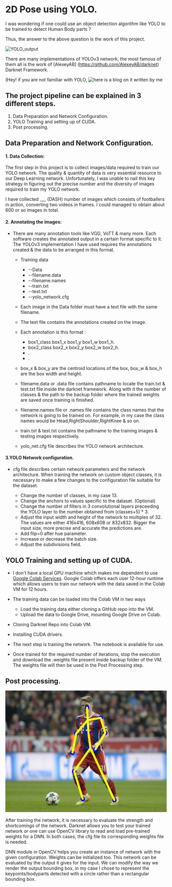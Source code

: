 # 2D Pose using YOLO.

 I was wondering if one could use an object detection algorithm like YOLO to be trained to detect Human Body parts ?  

 Thus, the answer to the above question is the work of this project.

 ![YOLO_output](./readme_images/output.gif) 

 There are many implementations of YOLOv3 network, the most famous of them all is the work of [AlexeyAB] (https://github.com/AlexeyAB/darknet) Darknet Framework. 
 
 (Hey! if you are not familiar with YOLO, ![here](https://medium.com/analytics-vidhya/yolo-you-look-only-once-9af63cb143b7) is a blog on it written by me

## The project pipeline can be explained in 3 different steps.

1. Data Preparation and Network Configuration.
2. YOLO Training and setting up of CUDA.
3. Post processing.

## Data Preparation and Network Configuration.

#### 1. Data Collection:

The first step in this project is to collect images/data required to train our YOLO network. The quality & quantity of data is very essential resource to our Deep Learning network. Unfortunately, I was unable to nail this key strategy in figuring out the precise number and the diversity of images required to train my YOLO network. 

I have collected ___ (DASH) number of images which consists of footballers in action, converting two videos in frames. I could managed to obtain about 600 or so images in total. 

#### 2. Annotating the images: 

+ There are many annotation tools like VGG, VoTT & many more. Each software creates the annotated output in a certain format specific to it. The YOLOv3 implementation I have used requires the annotations created & the data to be arranged in this format.
	- Training data
		- --Data 
		- --filename.data
		- --filename.names
		- --train.txt
		- --test.txt
		- --yolo_network.cfg

	- Each image in the Data folder must have a text file with the same filename. 
	- The text file contains the annotations created on the image. 
	- Each annotation is this format :
		- box1_class box1_x box1_y box1_w box1_h. 
		- box2_class box2_x box2_y box2_w box2_h.
		- .
		- .
	- box_x & box_y are the centroid locations of the box, box_w & box_h are the box width and height. 

	- filename.data or .data file contains pathname to locate the train.txt & test.txt file inside the darknet framework. Along with it the number of classes & the path to the backup folder where the trained weights are saved once training is finished. 

	- filename.names file or .names file contains the class names that the network is going to be trained on. For example, in my case the class names would be Head,RightShoulder,RightKnee & so on. 

	- train.txt & test.txt contains the pathname to the training images & testing images respectively. 
	
	- yolo_net.cfg file describes the YOLO network architecture. 


#### 3.YOLO Network configuration. 

+ cfg file describes certain network parameters and the network architecture. When training the network on custom object classes, it is necessary to make a few changes to the configuration file suitable for the dataset. 

	- Change the number of classes, in my case 13. 
	- Change the anchors to values specific to the dataset. (Optional)
	- Change the number of filters in 3 convolutional layers preceeding the YOLO layer to the number 		obtained from (classes+5) * 3.
	- Adjust the input width and height of the network to multiples of 32. The values are either 416x416, 608x608 or 832x832. Bigger the input size, more precise and accurate the predictions are. 
	- Add flip=0 after hue parameter.
	- Increase or decrease the batch size.
	- Adjust the subdivisions field. 

## YOLO Training and setting up of CUDA.

+ I don't have a local GPU machine which makes me dependent to use [Google Colab Services](https://colab.research.google.com/notebooks/intro.ipynb). Google Colab offers each user 12-hour runtime which allows users to train our network with the data saved in the Colab VM for 12 hours. 

+ The training data can be loaded into the Colab VM in two ways
	- Load the training data either cloning a GitHub repo into the VM.
	- Upload the data to Google Drive, mounting Google Drive on Colab. 
+ Cloning Darknet Repo into Colab VM. 
+ Installing CUDA drivers. 

+ The next step is training the network. The notebook is available for use. 

+ Once trained for the required number of iterations, stop the execution and download the .weights file present inside backup folder of the VM. The weights file will then be used in the Post Processing step. 


## Post processing.

![Pose Output](./readme_images/download.png)

After training the network, it is necessary to evaluate the strength and shortcomings of the network. Darknet allows you to test your trained network or one can use OpenCV library to read and load pre-trained weights for a DNN. In both cases, the cfg file its corresponding weights file is needed.

DNN module in OpenCV helps you create an instance of network with the given configuration. Weights can be initialized too. This network can be evaluated by the output it gives for the input. We can modify the way we render the output bounding box, in my case I chose to represent the keypoints/bodyparts detected with a circle rather than a rectangular bounding box. 

